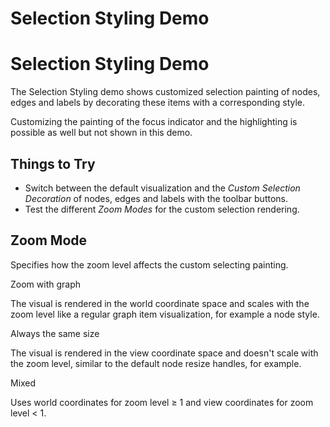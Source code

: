 <!--
 //////////////////////////////////////////////////////////////////////////////
 // @license
 // This file is part of yFiles for HTML 2.6.0.4.
 // Use is subject to license terms.
 //
 // Copyright (c) 2000-2024 by yWorks GmbH, Vor dem Kreuzberg 28,
 // 72070 Tuebingen, Germany. All rights reserved.
 //
 //////////////////////////////////////////////////////////////////////////////
-->
# Selection Styling Demo

# Selection Styling Demo

The Selection Styling demo shows customized selection painting of nodes, edges and labels by decorating these items with a corresponding style.

Customizing the painting of the focus indicator and the highlighting is possible as well but not shown in this demo.

## Things to Try

- Switch between the default visualization and the _Custom Selection Decoration_ of nodes, edges and labels with the toolbar buttons.
- Test the different _Zoom Modes_ for the custom selection rendering.

## Zoom Mode

Specifies how the zoom level affects the custom selecting painting.

Zoom with graph

The visual is rendered in the world coordinate space and scales with the zoom level like a regular graph item visualization, for example a node style.

Always the same size

The visual is rendered in the view coordinate space and doesn't scale with the zoom level, similar to the default node resize handles, for example.

Mixed

Uses world coordinates for zoom level ≥ 1 and view coordinates for zoom level < 1.
